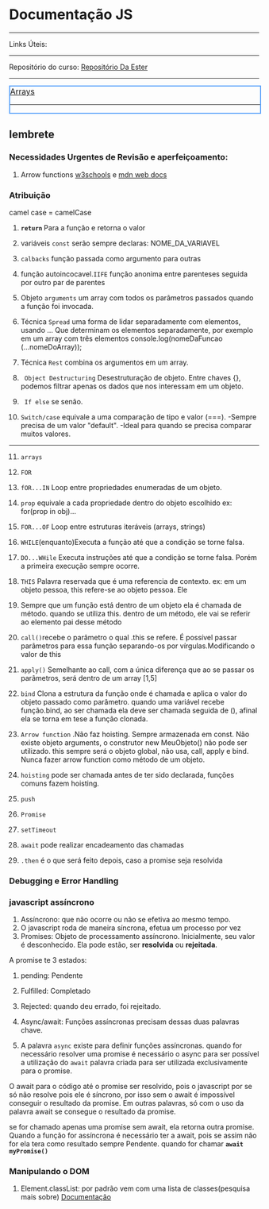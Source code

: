 # Documentação JS
___
Links Úteis:
___
Repositório do curso: <a href="https://github.com/stebsnusch/basecamp-javascript">Repositório Da Ester </a> 
___

<div 
style=
" width:100%; height:auto; 
border:2px solid #559ffb;
 font-size:16px;
 color: #fff;
">
<a href="https://www.w3schools.com/js/js_arrays.asp)">Arrays</a>
<hr/>



</div>


## lembrete 

### Necessidades Urgentes de Revisão e aperfeiçoamento:

1. Arrow functions <a href=" https://www.w3schools.com/Js/js_arrow_function.asp ">w3schools</a> e <a href=" https://developer.mozilla.org/pt-BR/docs/Web/JavaScript/Reference/Functions/Arrow_functions ">mdn web docs</a>
### Atribuição 
camel case = camelCase


1. <strong>`return` </strong> Para a função e retorna o valor

2. variáveis `const` serão sempre declaras: NOME_DA_VARIAVEL

3. `calbacks` função passada como argumento para outras

4. função autoincocavel.`IIFE` função anonima entre parenteses seguida por outro par de parentes
5. Objeto `arguments` um array com todos os parâmetros passados quando a função foi invocada.

6. Técnica `Spread` uma forma de lidar separadamente com elementos, usando ... Que determinam os elementos separadamente, por exemplo em um array com três elementos console.log(nomeDaFuncao (...nomeDoArray));
7. Técnica `Rest` combina os argumentos em um array.
8. ` Object Destructuring` Desestruturação de objeto. Entre chaves {}, podemos filtrar apenas os dados que nos interessam em um objeto.
9. ` If else` se senão.
10. `Switch/case` equivale a uma comparação de tipo e valor (===).  -Sempre precisa de um valor "default". -Ideal para quando se precisa comparar muitos valores.
___

11. `arrays`
12. `FOR`
13. `fOR...IN` Loop entre propriedades enumeradas de um objeto.
14. `prop` equivale a cada propriedade dentro do objeto escolhido ex: for(prop in obj)...
15. `FOR...OF` Loop entre estruturas iteráveis (arrays, strings)
16. `WHILE`(enquanto)Executa a função até que a condição se torne falsa.
17. `DO...WHile` Executa instruções até que a condição se torne falsa. Porém a primeira execução sempre ocorre.
18. `THIS` Palavra reservada que é uma referencia de contexto. ex: em um objeto pessoa, this refere-se ao objeto pessoa. Ele  
19. Sempre que um função está dentro de um objeto ela é chamada de método. quando se utiliza this. dentro de um método, ele vai se referir ao elemento pai desse método
20.  `call()`recebe o parâmetro o qual .this se refere. É possível passar parâmetros para essa função separando-os por vírgulas.Modificando o valor de this
21. `apply()` Semelhante ao call, com a única diferença que ao se passar os parâmetros, será dentro de um array [1,5] 
22. `bind` Clona a estrutura da função onde é chamada e aplica o valor do objeto passado como parâmetro. quando uma variável recebe função.bind, ao ser chamada ela deve ser chamada seguida de (), afinal ela se torna em tese a função clonada.
23. `Arrow function`   .Não faz hoisting. Sempre armazenada em const. Não existe objeto arguments, o construtor new MeuObjeto() não pode ser utilizado. this sempre será o objeto global, não usa, call, apply e bind. Nunca fazer arrow function como método de um objeto.
24. `hoisting` pode ser chamada antes de ter sido declarada, funções comuns fazem hoisting.
25. `push` 

26. `Promise`
27. `setTimeout`
28. `await` pode realizar encadeamento das chamadas
29. `.then` é o que será feito depois, caso a promise seja resolvida

### Debugging e Error Handling   

### javascript assíncrono 
1. Assíncrono: que não ocorre ou não se efetiva ao mesmo tempo.
2. O javascript roda de maneira síncrona, efetua um processo por vez
3. Promises: Objeto de processamento assíncrono. Inicialmente, seu valor é desconhecido. Ela pode estão, ser <strong>resolvida</strong> ou <strong>rejeitada</strong>.

A promise te 3 estados:
1. pending: Pendente
2. Fulfilled: Completado
3. Rejected: quando deu errado, foi rejeitado. 

4. Async/await: Funções assíncronas precisam dessas duas palavras chave.
5. A palavra `async` existe para definir funções assíncronas. quando for necessário resolver uma promise é necessário o async para ser possível a utilização do `await` palavra criada para ser utilizada exclusivamente para o promise.

O await para o código até o promise ser resolvido, pois o javascript por se só não resolve pois ele é síncrono, por isso sem o await é impossível conseguir o resultado da promise. Em outras palavras, só com o uso da palavra await se consegue o resultado da promise.

se for chamado apenas uma promise sem await, ela retorna outra promise. Quando a função for assíncrona é necessário ter a await, pois se assim não for ela tera como resultado sempre <pending> Pendente. quando for chamar <strong>`await myPromise()`</strong>

### Manipulando o DOM 
1. Element.classList: por padrão vem com uma lista de classes(pesquisa mais sobre)
<a href="https://www.w3schools.com/jsref/prop_element_classlist.asp">Documentação</a>
